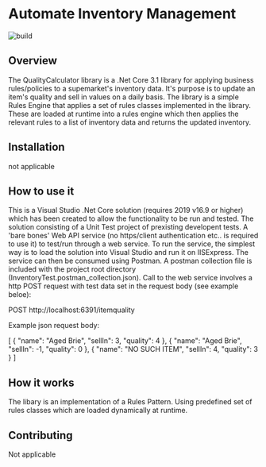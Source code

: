 # Automate Inventory Management
![build](https://github.com/menono-uk/SellInRuleEngine.git)


## Overview
The QualityCalculator library is a .Net Core 3.1 library for applying business rules/policies to a supemarket's inventory data. It's purpose is to update an item's quality and sell in values on a daily basis. The library is a simple Rules Engine that applies a set of rules classes implemented in the library. These are loaded at runtime into a rules engine which then applies the relevant rules to a list of inventory data and returns the updated inventory.

## Installation

not applicable

## How to use it

This is a Visual Studio .Net Core solution (requires 2019 v16.9 or higher) which has been created to allow the functionality to be run and tested.  The solution consisting of a Unit Test project of prexisting developent tests. A 'bare bones' Web API service (no https/client authentication etc.. is required to use it) to test/run through a web service.  To run the service, the simplest way is to load the solution into Visual Studio and run it on IISExpress. The service can then be consumed using Postman.  A postman collection file is included with the project root directory (InventoryTest.postman_collection.json).  Call to the web service involves a http POST request with test data set in the request body (see example beloe):

POST http://localhost:6391/itemquality

Example json request body:

[
    {
        "name": "Aged Brie",
        "sellIn": 3,
        "quality": 4
    },
    {
        "name": "Aged Brie",
        "sellIn": -1,
        "quality": 0
    },
    {
        "name": "NO SUCH ITEM",
        "sellIn": 4,
        "quality": 3
    }
]


## How it works
The libary is an implementation of a Rules Pattern.  Using predefined set of rules classes which are loaded dynamically at runtime. 

## Contributing

Not applicable


